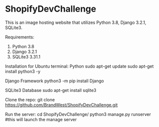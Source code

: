 # ShopifyDevChallenge

This is an image hosting website that utilizes Python 3.8, Django 3.2.1, SQLite3.

Requirements:
  1. Python 3.8
  2. Django 3.2.1
  3. SQLite3 3.31.1
  
Installation for Ubuntu terminal:
  Python
    sudo apt-get update
    sudo apt-get install python3 -y
  
  Django Framework
    python3 -m pip install Django
    
  SQLite3 Database
    sudo apt-get install sqlite3

Clone the repo:
  git clone https://github.com/BrandWest/ShopifyDevChallenge.git
  
Run the server:
  cd ShopifyDevChallenge/
  python3 manage.py runserver #this will launch the manage server
